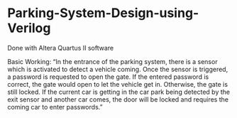 # Parking-System-Design-using-Verilog
Done with Altera Quartus II software

Basic Working:
“In the entrance of the parking system, there is a sensor which is activated to detect a vehicle
coming. Once the sensor is triggered, a password is requested to open the gate. If the entered
password is correct, the gate would open to let the vehicle get in. Otherwise, the gate is still
locked. If the current car is getting in the car park being detected by the exit sensor and another
car comes, the door will be locked and requires the coming car to enter passwords.”
